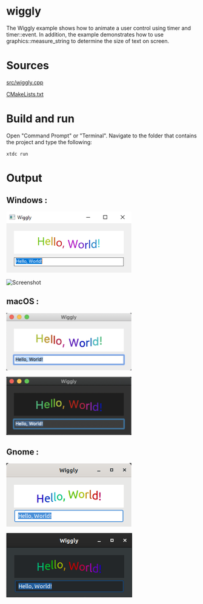 # wiggly

The Wiggly example shows how to animate a user control using timer and timer::event. In addition, the example demonstrates how to use graphics::measure_string to determine the size of text on screen.

# Sources

[src/wiggly.cpp](src/wiggly.cpp)

[CMakeLists.txt](CMakeLists.txt)

# Build and run

Open "Command Prompt" or "Terminal". Navigate to the folder that contains the project and type the following:

```shell
xtdc run
```

# Output

## Windows :

![Screenshot](../../../../docs/pictures/examples/wiggly_w.png)

![Screenshot](../../../../docs/pictures/examples/wiggly_wd.png)

## macOS :

![Screenshot](../../../../docs/pictures/examples/wiggly_m.png)

![Screenshot](../../../../docs/pictures/examples/wiggly_md.png)

## Gnome :

![Screenshot](../../../../docs/pictures/examples/wiggly_g.png)

![Screenshot](../../../../docs/pictures/examples/wiggly_gd.png)
